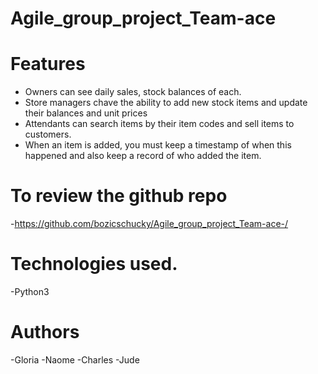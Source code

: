 # Agile_group_project_Team-ace

# Features
 - Owners  can see daily sales, stock balances of each.
 - Store managers chave the ability to add new stock items and update their balances and unit prices
 - Attendants can search items by their item codes and sell items to customers.   
 - When an item is added, you must keep a timestamp of when this happened and also keep a record of who added the item.


# To review the github repo
-https://github.com/bozicschucky/Agile_group_project_Team-ace-/

# Technologies used.
-Python3

# Authors

-Gloria
-Naome
-Charles
-Jude
